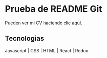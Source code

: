 # Prueba de README Git

Pueden ver mi CV haciendo clic [aquí](https://www.linkedin.com/in/martinracedo-fullstack/   ).

## Tecnologias

Javascript | CSS | HTML | React | Redux